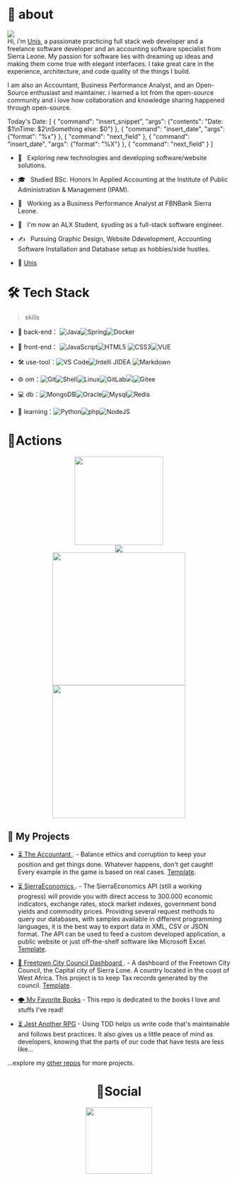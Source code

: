 # 🚀 about 
![](https://visitor-badge.glitch.me/badge?page_id=unis434.unis434)
<br>
Hi, i'm [Unis](https://unis434.github.io/Personal_Resume/index.html), a passionate practicing full stack web developer and a freelance software developer and an accounting software specialist from Sierra Leone. My passion for software lies with dreaming up ideas and making them come true with elegant interfaces. I take great care in the experience, architecture, and code quality of the things I build.

I am also an Accountant, Business Performance Analyst, and an Open-Source enthusiast and maintainer. i learned a lot from the open-source community and i love how collaboration and knowledge sharing happened through open-source.

Today's Date: [
    { "command": "insert_snippet", "args": {"contents": "Date: $1\nTime: $2\nSomething else: $0"} },
    { "command": "insert_date", "args": {"format": "%x"} },
    { "command": "next_field" },
    { "command": "insert_date", "args": {"format": "%X"} },
    { "command": "next_field" }
]
    
- 🤔 &nbsp; Exploring new technologies and developing software/website solutions.
- 🎓 &nbsp; Studied BSc. Honors In Applied Accounting at the Institute of Public Administration & Management (IPAM).
- 💼 &nbsp; Working as a Business Performance Analyst at FBNBank Sierra Leone.
- 🌱 &nbsp; I'm now an ALX Student, syuding as a full-stack software engineer.
- ✍️ &nbsp; Pursuing Graphic Design, Website Ddevelopment, Accounting Software Installation and Database setup as hobbies/side hustles.

- 🚀 [Unis](unis434.github.io/personal_resume/index.html)


# 🛠 Tech Stack

> skills

- 🔭 back-end： ![Java](https://img.shields.io/badge/-Java-gray?style=flat-circle&logo=java)![Spring](https://img.shields.io/badge/-Spring-green?style=flat-circle&logo=spring)![Docker](https://img.shields.io/badge/-Docker-blue?style=flat-circle&logo=Docker)

- 👯 front-end： ![JavaScript](https://img.shields.io/badge/-JavaScript-yellow?style=flat-circle&logo=javascript)![HTML5](https://img.shields.io/badge/-HTML5-yellow?style=flat-circle&logo=html5) ![CSS3](https://img.shields.io/badge/-CSS3-yellow?style=flat-circle&logo=css3)![VUE](https://img.shields.io/badge/-VUE-blue?style=flat-circle&logo=VUE)

- :hammer_and_wrench: use-tool：![VS Code](https://img.shields.io/badge/-VSCode-blue?style=flat-circle&logo=VSCode)![Intelli JIDEA](https://img.shields.io/badge/-IntelliJIDEA-black?style=flat-circle&logo=IntelliJIDEA) ![Markdown](https://img.shields.io/badge/-Markdown-black?style=flat-circle&logo=markdown)

- ⚙️ om：![Git](https://img.shields.io/badge/-Git-yellow?style=flat-circle&logo=git)![Shell](https://img.shields.io/badge/-Shell-red?style=flat-circle&logo=shell)![Linux](https://img.shields.io/badge/-Linux-gray?style=flat-circle&logo=Linux)![GitLab](https://img.shields.io/badge/-GitLab-orange?style=flat-circle&logo=GitLab)![](https://img.shields.io/badge/-GitHub-black?style=flat-circle&logo=GitHub)![Gitee](https://img.shields.io/badge/-Gitee-red?style=flat-circle&logo=Gitee)

- 💻 db：![MongoDB](https://img.shields.io/badge/-MongoDB-blue?style=flat-circle&logo=MongoDB)![Oracle](https://img.shields.io/badge/-Oracle-red?style=flat-circle&logo=Oracle)![Mysql](https://img.shields.io/badge/-Mysql-white?style=flat-circle&logo=mysql)![Redis](https://img.shields.io/badge/-Redis-green?style=flat-circle&logo=Redis)

- 🌱 learning：![Python](https://img.shields.io/badge/-Python-yellow?style=flat-circle&logo=Python)![php](https://img.shields.io/badge/-php-green?style=flat-circle&logo=php)![NodeJS](https://img.shields.io/badge/-NodeJS-green?style=flat-circle&logo=Nodejs)

  
<!-- START_SECTION:waka -->
<!-- END_SECTION:waka -->


# 🔭Actions

<div align="center">
    <img height="200px" src="https://github-readme-streak-stats.herokuapp.com/?user=unis434"/>
</div>
<div align="center">
	<img src="https://cdn.jsdelivr.net/gh/unis434/unis434/assets/github-contribution-grid-snake.svg" />
</div>

<div align="center">
    <img height="300px" src="https://activity-graph.herokuapp.com/graph?username=unis434&theme=github"/>
</div>

<div align="center">
    <img height="300px" src="https://metrics.lecoq.io/unis434?template=classic&config.timezone=Asia%2FShanghai"/>
</div>



## 🚧 My Projects

- [⏳ The Accountant ](https://github.com/Unis434/the-accountant). - Balance ethics and corruption to keep your position and get things done. Whatever happens, don't get caught! Every example in the game is based on real cases. [Template](https://github.com/Unis434/the-accountant).

- [⏳ SierraEconomics ](https://github.com/Unis434/Freetown-City-Council-Dashboard). - The SierraEconomics API (still a working progress) will provide you with direct access to 300.000 economic indicators, exchange rates, stock market indexes, government bond yields and commodity prices. Providing several request methods to query our databases, with samples available in different programming languages, it is the best way to export data in XML, CSV or JSON format. The API can be used to feed a custom developed application, a public website or just off-the-shelf software like Microsoft Excel. [Template](https://unis434.github.io/SierraEconomics/).

- [🔭 Freetown City Council Dashboard ](https://unis434.github.io/SierraEconomics/). - A dashboard of the Freetown City Council, the Capital city of Sierra Lone. A country located in the coast of West Africa. This project is to keep Tax records generated by the council. [Template](https://github.com/Unis434/Freetown-City-Council-Dashboard).

- [🌩️ My Favorite Books](https://github.com/Unis434/Books) - This repo is dedicated to the books I love and stuffs I've read!

- [⏳ Jest Another RPG](https://github.com/Unis434/jest-another-RPG) - Using TDD helps us write code that's maintainable and follows best practices. It also gives us a little peace of mind as developers, knowing that the parts of our code that have tests are less like…

...explore my [other repos](https://github.com/Unis434?tab=repositories) for more projects.

<div align="center">


	
# 🌱Social

<div align="center">
    <img height="150px" src="https://github-profile-trophy.vercel.app/?username=unis434&&title=MultiLanguage,Repositories,Commits&column=3&margin-w=30&margin-h=15"/>
</div>


